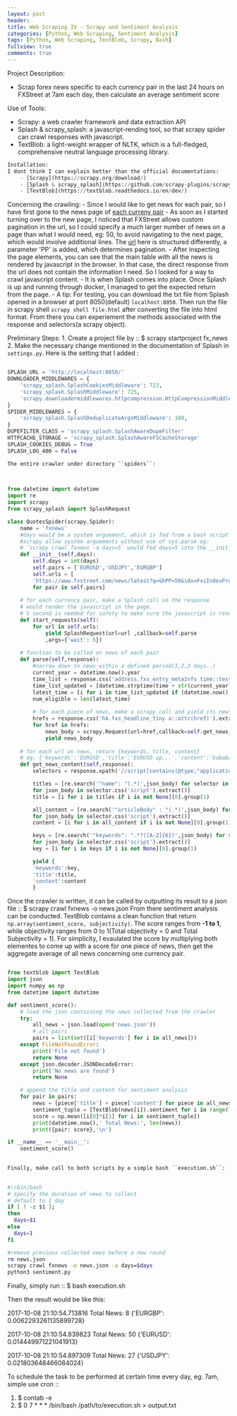 ```yaml
---
layout: post
header:
title: Web Scraping IV - Scrapy and Sentiment Analysis
categories: [Python, Web Scraping, Sentiment Analysis]
tags: [Python, Web Scraping, TextBlob, Scrapy, Bash]
fullview: true
comments: true
---
```


Project Description:

- Scrap forex news specific to each currency pair in the last 24 hours on FXStreet at 7am each day, then calculate an average sentiment score

Use of Tools:
- Scrapy: a web crawler framework and data extraction API
- Splash & scrapy_splash: a javascript-rending tool, so that scrapy spider can crawl responses with javascript.
- TextBlob: a light-weight wrapper of NLTK, which is a full-fledged, comprehensive neutral language processing library.


```python
Installation:
I dont think I can explain better than the official documentations:
    - [Scrapy](https://scrapy.org/download/)
    - [Splash & scrapy_splash](https://github.com/scrapy-plugins/scrapy-splash)
    - [TextBlob](https://textblob.readthedocs.io/en/dev/)
```

Concerning the crawling:
    - Since I would like to get news for each pair, so I have first gone to the news page of [each curreny pair](https://www.fxstreet.com/news/latest?dFR%5BCategory%5D%5B0%5D=News&dFR%5BTags%5D%5B0%5D=EURUSD)
    - As soon as I started turning over to the new page, I noticed that FXStreet allows custom pagination in the url, so I could specify a much larger number of news on a page than what I would need, eg: 50, to avoid navigating to the next page, which would involve additional lines. The [url](https://www.fxstreet.com/news/latest?q=&hPP=50&idx=FxsIndexPro&p=0&dFR%5BCategory%5D%5B0%5D=News&dFR%5BTags%5D%5B0%5D=EURUSD) here is structured differently, a parameter 'PP' is added, which determines pagination.
    - After inspecting the page elements, you can see that the main table with all the news is rendered by javascript in the browser. In that case, the direct response from the url does not contain the information I need. So I looked for a way to crawl javascript content.
    - It is when Splash comes into place. Once Splash is up and running through docker, I managed to get the expected return from the page.
    - A tip: For testing, you can download the txt file from Splash opened in a browser at  port 8050(default) `localhost:8050`. Then run the file in scrapy shell `scrapy shell file.html` after converting the file into html format. From there you can experiement the methods associated with the response and selectors(a scrapy object).
    

Preliminary Steps:
    1. Create a project file by ::
    $ scrapy startproject fx_news
    2. Make the necessary change mentioned in the documentation of Splash in ``settings.py``. Here is the setting that I added :


```python

SPLASH_URL = 'http://localhost:8050/'
DOWNLOADER_MIDDLEWARES = {
    'scrapy_splash.SplashCookiesMiddleware': 723,
    'scrapy_splash.SplashMiddleware': 725,
    'scrapy.downloadermiddlewares.httpcompression.HttpCompressionMiddleware': 810,
}
SPIDER_MIDDLEWARES = {
    'scrapy_splash.SplashDeduplicateArgsMiddleware': 100,
}
DUPEFILTER_CLASS = 'scrapy_splash.SplashAwareDupeFilter'
HTTPCACHE_STORAGE = 'scrapy_splash.SplashAwareFSCacheStorage'
SPLASH_COOKIES_DEBUG = True
SPLASH_LOG_400 = False

```


```python
The entire crawler under directory ``spiders``:
    
```


```python

from datetime import datetime
import re
import scrapy
from scrapy_splash import SplashRequest

class QuotesSpider(scrapy.Spider):
    name = 'fxnews'
    #days would be a system arguement, which is fed from a bash script
    #scrapy allow system arguements without use of sys.parse eg:
    # `scrapy crawl fxnews -a days=5` would fed days=5 into the __init__ of the spider
    def __init__(self,days):
        self.days = int(days)
        self.pairs = ['EURUSD','USDJPY','EURGBP']
        self.urls = [
        'https://www.fxstreet.com/news/latest?q=&hPP=50&idx=FxsIndexPro&p=0&dFR%5BCategory%5D%5B0%5D=News&dFR%5BTags%5D%5B0%5D={}'.format(pair)
        for pair in self.pairs]
    
    # for each currency pair, make a Splash call so the response 
    # would render the javascript in the page.
    # 5 second is needed for safety to make sure the javascript is rendered.
    def start_requests(self):
        for url in self.urls:
            yield SplashRequest(url=url ,callback=self.parse
            ,args={'wait': 5})
    
    # function to be called on news of each pair
    def parse(self,response):
        #narrow down to news within a defined period(1,2,3 days..)
        current_year = datetime.now().year
        time_list = response.css('address.fxs_entry_metaInfo time::text').extract()
        time_list_updated = [datetime.strptime(time + str(current_year), '%b %d, %H:%M GMT%Y') for time in time_list]
        latest_time = [i for i in time_list_updated if (datetime.now() - i).total_seconds() < 86400 * self.days]
        num_eligible = len(latest_time)
        
        # for each piece of news, make a scrapy call and yield its news body by function - get_news_content
        hrefs = response.css('h4.fxs_headline_tiny a::attr(href)').extract()[:num_eligible]
        for href in hrefs:
            news_body = scrapy.Request(url=href,callback=self.get_news_content)
            yield news_body
    
    # for each url on news, return {keywords, title, content}
    # eg: {'keywords':'EURUSD','title':'EURUSD up,..','content':'bababa...'}
    def get_news_content(self,response):
        selectors = response.xpath('//script[contains(@type,"application/ld+json")]')

        titles = [re.search('"name": "(.*)',json_body) for selector in selectors
        for json_body in selector.css('script').extract()]
        title = [i for i in titles if i is not None][0].group(1)

        all_content = [re.search('"articleBody" : "(.*)',json_body) for selector in selectors
        for json_body in selector.css('script').extract()]
        content = [i for i in all_content if i is not None][0].group(1)

        keys = [re.search('"keywords": ".*?([A-Z]{6})',json_body) for selector in selectors
        for json_body in selector.css('script').extract()]
        key = [i for i in keys if i is not None][0].group(1)

        yield {
        'keywords':key,
        'title':title,
        'content':content
        }

```

Once the crawler is written, it can be called by outputting its result to a json file ::
$ scrapy crawl fxnews -o news.json
From there sentiment analysis can be conducted.
TextBlob contains a clean function that return `np.array(sentiment_score, subjectivity)`.
The score ranges from **-1 to 1**, while objectivity ranges from 0 to 1(Total objectivity = 0 and Total Subjectivity = 1). For simplicity, I evaulated the score by multiplying both elementes to come up with a score for one piece of news, then get the aggregate average of all news concerning one currency pair.


```python

from textblob import TextBlob
import json
import numpy as np
from datetime import datetime

def sentiment_score():
    # load the json containing the news collected from the crawler
    try:
        all_news = json.load(open('news.json'))
        # all pairs
        pairs = list(set([i['keywords'] for i in all_news]))
    except FileNotFoundError:
        print('File not found')
        return None
    except json.decoder.JSONDecodeError:
        print('No news are found')
        return None

    # append the title and content for sentiment analysis
    for pair in pairs:
        news = [piece['title'] + piece['content'] for piece in all_news if piece['keywords']==pair]
        sentiment_tuple = [TextBlob(news[i]).sentiment for i in range(len(news))]
        score = np.mean([i[0]*i[1] for i in sentiment_tuple])
        print(datetime.now(),' Total News:', len(news))
        print({pair: score},'\n')

if __name__ == '__main__':
    sentiment_score()
    
```


```python
Finally, make call to both scripts by a simple bash ``execution.sh``:
    
```


```bash
#!/bin/bash
# specify the duration of news to collect
# default to 1 day
if [ ! -z $1 ];
then
  days=$1
else
  days=1
fi

#remove previous collected news before a new round
rm news.json
scrapy crawl fxnews -o news.json -a days=$days
python3 sentiment.py

```

Finally, simply run ::
$ bash execution.sh

Then the result would be like this:

2017-10-08 21:10:54.713816  Total News: 8
{'EURGBP': 0.0062293261135899728} 

2017-10-08 21:10:54.839823  Total News: 50
{'EURUSD': 0.014449971221041913} 

2017-10-08 21:10:54.897309  Total News: 27
{'USDJPY': 0.021803648466084024}


To schedule the task to be performed at certain time every day, eg: 7am, simple use cron ::
 1. $ contab -e
 2. $ 0 7 * * * /bin/bash /path/to/execution.sh > output.txt
